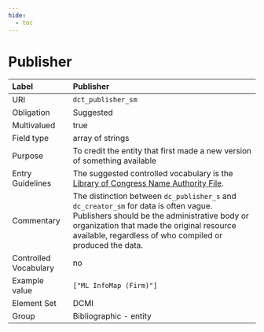 ```yaml
---
hide:
  - toc
---
```


# Publisher

| Label                 | Publisher               |
|:----------------------|:------------------------|
| URI                   | `dct_publisher_sm`      |
| Obligation            | Suggested             |
| Multivalued           | true                    |
| Field type            | array of strings        |
| Purpose               | To credit the entity that first made a new version of something available |
| Entry Guidelines      | The suggested controlled vocabulary is the [Library of Congress Name Authority File](https://id.loc.gov/authorities/names.html). |
| Commentary            | The distinction between `dc_publisher_s` and `dc_creator_sm` for data is often vague. Publishers should be the administrative body or organization that made the original resource available, regardless of who compiled or produced the data. |
| Controlled Vocabulary | no                      |
| Example value         | `["ML InfoMap (Firm)"]`   |
| Element Set           | DCMI                    |
| Group                 | Bibliographic - entity  |
